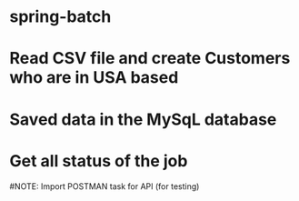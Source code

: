 # spring-batch
# Read CSV file and create Customers who are in USA based
# Saved data in the MySqL database 
# Get all status of the job 
#NOTE: Import POSTMAN task for API (for testing)

